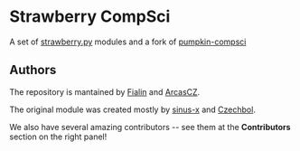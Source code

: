 # Strawberry CompSci

A set of [strawberry.py](https://github.com/strawberry-py) modules and a fork of [pumpkin-compsci](https://github.com/pumpkin-py/pumpkin-compsci)

## Authors

The repository is mantained by [Fialin](https://github.com/j-fiala) and [ArcasCZ](https://github.com/ArcasCZ).

The original module was created mostly by [sinus-x](https://github.com/sinus-x) and [Czechbol](https://github.com/Czechbol).

We also have several amazing contributors -- see them at the **Contributors** section on the right panel!
